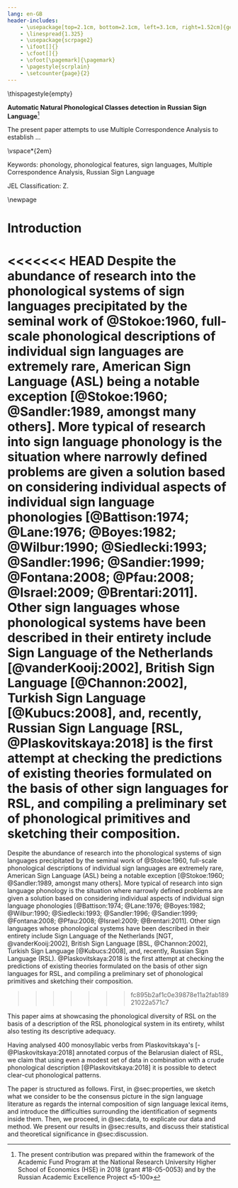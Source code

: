 ```yaml
---
lang: en-GB
header-includes: 
	- \usepackage[top=2.1cm, bottom=2.1cm, left=3.1cm, right=1.52cm]{geometry}
	- \linespread{1.325}
	- \usepackage{scrpage2}
	- \ifoot[]{}
	- \cfoot[]{}
	- \ofoot[\pagemark]{\pagemark}
	- \pagestyle{scrplain}
	- \setcounter{page}{2}
---
```


\thispagestyle{empty}

**Automatic Natural Phonological Classes detection in Russian Sign Language**[^1]

The present paper attempts to use Multiple Correspondence Analysis to establish ...

\vspace*{2em}

Keywords: phonology, phonological features, sign languages, Multiple Correspondence Analysis, Russian Sign Language

JEL Classification: Z.

\newpage

# Introduction #

<<<<<<< HEAD
Despite the abundance of research into the phonological systems of sign languages precipitated by the seminal work of @Stokoe:1960, full-scale phonological descriptions of individual sign languages are extremely rare, American Sign Language (ASL) being a notable exception [@Stokoe:1960; @Sandler:1989, amongst many others]. More typical of research into sign language phonology is the situation where narrowly defined problems are given a solution based on considering individual aspects of individual sign language phonologies [@Battison:1974; @Lane:1976; @Boyes:1982; @Wilbur:1990; @Siedlecki:1993; @Sandler:1996; @Sandier:1999; @Fontana:2008; @Pfau:2008; @Israel:2009; @Brentari:2011]. Other sign languages whose phonological systems have been described in their entirety include Sign Language of the Netherlands [@vanderKooij:2002], British Sign Language [@Channon:2002], Turkish Sign Language [@Kubucs:2008], and, recently, Russian Sign Language [RSL, @Plaskovitskaya:2018] is the first attempt at checking the predictions of existing theories formulated on the basis of other sign languages for RSL, and compiling a preliminary set of phonological primitives and sketching their composition.
=======
Despite the abundance of research into the phonological systems of sign languages precipitated by the seminal work of @Stokoe:1960, full-scale phonological descriptions of individual sign languages are extremely rare, American Sign Language (ASL) being a notable exception [@Stokoe:1960; @Sandler:1989, amongst many others]. More typical of research into sign language phonology is the situation where narrowly defined problems are given a solution based on considering individual aspects of individual sign language phonologies [@Battison:1974; @Lane:1976; @Boyes:1982; @Wilbur:1990; @Siedlecki:1993; @Sandler:1996; @Sandier:1999; @Fontana:2008; @Pfau:2008; @Israel:2009; @Brentari:2011]. Other sign languages whose phonological systems have been described in their entirety include Sign Language of the Netherlands [NGT, @vanderKooij:2002], British Sign Language [BSL, @Channon:2002], Turkish Sign Language [@Kubucs:2008], and, recently, Russian Sign Language (RSL). @Plaskovitskaya:2018 is the first attempt at checking the predictions of existing theories formulated on the basis of other sign languages for RSL, and compiling a preliminary set of phonological primitives and sketching their composition.
>>>>>>> fc895b2af1c0e39878e11a2fab18921022a571c7

This paper aims at showcasing the phonological diversity of RSL on the basis of a description of the RSL phonological system in its entirety, whilst also testing its descriptive adequacy.

Having analysed 400 monosyllabic verbs from Plaskovitskaya's [-@Plaskovitskaya:2018] annotated corpus of the Belarusian dialect of RSL, we claim that using even a modest set of data in combination with a crude phonological description [@Plaskovitskaya:2018] it is possible to detect clear-cut phonological patterns. 

The paper is structured as follows. First, in @sec:properties, we sketch what we consider to be the consensus picture in the sign language literature as regards the internal composition of sign language lexical items, and introduce the difficulties surrounding the identification of segments inside them. Then, we proceed, in @sec:data, to explicate our data and method. We present our results in @sec:results, and discuss their statistical and theoretical significance in @sec:discussion.

[^1]: The present contribution was prepared within the framework of the Academic Fund Program at the National Research University Higher School of Economics (HSE) in 2018 (grant \#18-05-0053) and by the Russian Academic Excellence Project «5-100»
